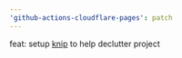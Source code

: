 ```yaml
---
'github-actions-cloudflare-pages': patch
---
```


feat: setup [knip](https://knip.dev) to help declutter project
